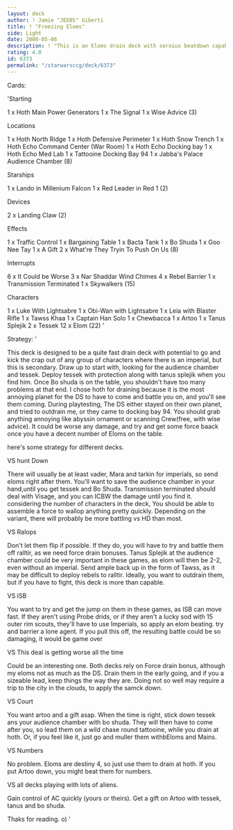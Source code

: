 ```yaml
---
layout: deck
author: ! Jamie "JEEBS" Giberti
title: ! "Freezing Eloms"
side: Light
date: 2000-05-06
description: ! "This is an Eloms drain deck with seroius beatdown capabilities."
rating: 4.0
id: 6373
permalink: "/starwarsccg/deck/6373"
---
```

Cards: 

'Starting

1 x Hoth Main Power Generators
1 x The Signal
1 x Wise Advice (3)

Locations

1 x Hoth North Ridge
1 x Hoth Defensive Perimeter
1 x Hoth Snow Trench
1 x Hoth Echo Command Center (War Room)
1 x Hoth Echo Docking bay
1 x Hoth Echo Med Lab
1 x Tattooine Docking Bay 94
1 x Jabba's Palace Audience Chamber (8)

Starships

1 x Lando in Millenium Falcon
1 x Red Leader in Red 1 (2)

Devices

2 x Landing Claw (2)

Effects

1 x Traffic Control
1 x Bargaining Table
1 x Bacta Tank
1 x Bo Shuda
1 x Goo Nee Tay
1 x A Gift
2 x What're They Tryin To Push On Us (8)

Interrupts

6 x It Could be Worse
3 x Nar Shaddar Wind Chimes
4 x Rebel Barrier
1 x Transmission Terminated
1 x Skywalkers (15)

Characters

1 x Luke With Lightsabre
1 x Obi-Wan with Lightsabre
1 x Leia with Blaster Rifle
1 x Tawss Khaa
1 x Captain Han Solo
1 x Chewbacca
1 x Artoo
1 x Tanus Splejik
2 x Tessek
12 x Elom (22) '

Strategy: '

This deck is designed to be a quite fast drain deck with potential to go and kick the crap out of any group of characters where there is an imperial, but this is secondary.
Draw up to start with, looking for the audience chamber and tessek.
Deploy tessek with protection along with tanus splejik when you find him. Once Bo shuda is on the table, you shouldn't have too many problems at that end.
I chose hoth for draining because it is the most annoying planet for the DS to have to come and battle you on, and you'll see them coming. During playtesting, The DS either stayed on their own planet, and tried to outdrain me, or they came to docking bay 94.
You should grab anything annoying like abyssin ornament or scanning Crew(free, with wise advice).
It could be worse any damage, and try and get some force baack once you have a decent number of Eloms on the table.


here's some strategy for different decks.

VS hunt Down

There will usually be at least vader, Mara and tarkin for imperials, so send eloms right after them. You'll want to save the audience chamber in your hand,until you get tessek and Bo Shuda. Transmission terminated should deal with Visage,
and you can ICBW the damage until you find it.
considering the number of characters in the deck,
You should be able to assemble a force to wallop anything pretty quickly. Depending on the variant, there will probably be more battling vs HD than most.

VS Ralops

Don't let them flip if possible. If they do, you will have to try and battle them off ralltir, as we need force drain bonuses. Tanus Splejik at the audience chamber could be very important in these games, as elom will then be 2-2, even without an imperial. Send ample back up in the form of Tawss, as it may be difficult to deploy rebels to ralltir. Ideally, you want to outdrain them, but if you have to fight, this deck is more than capable.

VS ISB

You want to try and get the jump on them in these games, as ISB can move fast. If they aren't using Probe drids, or if they aren't a lucky sod with 15 outer rim scouts, they'll have to use Imperials, so apply an elom beating. try and barrier a lone agent. If you pull this off, the resulting battle could be so damaging, it would be game over

VS This deal is getting worse all the time

Could be an interesting one. Both decks rely on Force drain bonus, although my eloms not as much as the DS. Drain them in the early going, and if you a sizeable lead, keep things the way they are.
Doing not so well may require a trip to the city in the clouds, to apply the samck down.

VS Court

You want artoo and a gift asap. When the time is right, stick down tessek ans your audience chamber with bo shuda. They will then have to come after you, so lead them on a wild chase round tattooine, while you drain at hoth. Or, if you feel like it, just go and muller them withbEloms and Mains.

VS Numbers

No problem. Eloms are destiny 4, so just use them to drain at hoth. If you put Artoo down, you might beat them for numbers.

VS all decks playing with lots of aliens.

Gain control of AC quickly (yours or theirs). Get a gift on Artoo with tessek, tanus and bo shuda.

Thaks for reading. o)
'
